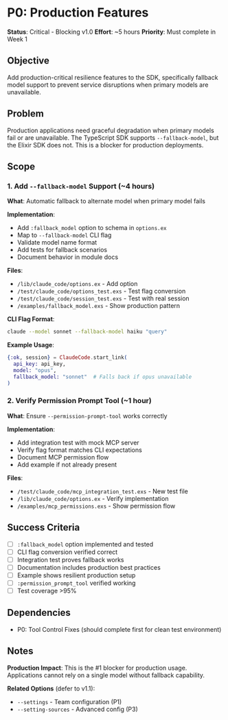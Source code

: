 # P0: Production Features

**Status**: Critical - Blocking v1.0
**Effort**: ~5 hours
**Priority**: Must complete in Week 1

## Objective

Add production-critical resilience features to the SDK, specifically fallback model support to prevent service disruptions when primary models are unavailable.

## Problem

Production applications need graceful degradation when primary models fail or are unavailable. The TypeScript SDK supports `--fallback-model`, but the Elixir SDK does not. This is a blocker for production deployments.

## Scope

### 1. Add `--fallback-model` Support (~4 hours)

**What**: Automatic fallback to alternate model when primary model fails

**Implementation**:
- Add `:fallback_model` option to schema in `options.ex`
- Map to `--fallback-model` CLI flag
- Validate model name format
- Add tests for fallback scenarios
- Document behavior in module docs

**Files**:
- `/lib/claude_code/options.ex` - Add option
- `/test/claude_code/options_test.exs` - Test flag conversion
- `/test/claude_code/session_test.exs` - Test with real session
- `/examples/fallback_model.exs` - Show production pattern

**CLI Flag Format**:
```bash
claude --model sonnet --fallback-model haiku "query"
```

**Example Usage**:
```elixir
{:ok, session} = ClaudeCode.start_link(
  api_key: api_key,
  model: "opus",
  fallback_model: "sonnet"  # Falls back if opus unavailable
)
```

### 2. Verify Permission Prompt Tool (~1 hour)

**What**: Ensure `--permission-prompt-tool` works correctly

**Implementation**:
- Add integration test with mock MCP server
- Verify flag format matches CLI expectations
- Document MCP permission flow
- Add example if not already present

**Files**:
- `/test/claude_code/mcp_integration_test.exs` - New test file
- `/lib/claude_code/options.ex` - Verify implementation
- `/examples/mcp_permissions.exs` - Show permission flow

## Success Criteria

- [ ] `:fallback_model` option implemented and tested
- [ ] CLI flag conversion verified correct
- [ ] Integration test proves fallback works
- [ ] Documentation includes production best practices
- [ ] Example shows resilient production setup
- [ ] `:permission_prompt_tool` verified working
- [ ] Test coverage >95%

## Dependencies

- P0: Tool Control Fixes (should complete first for clean test environment)

## Notes

**Production Impact**: This is the #1 blocker for production usage. Applications cannot rely on a single model without fallback capability.

**Related Options** (defer to v1.1):
- `--settings` - Team configuration (P1)
- `--setting-sources` - Advanced config (P3)
